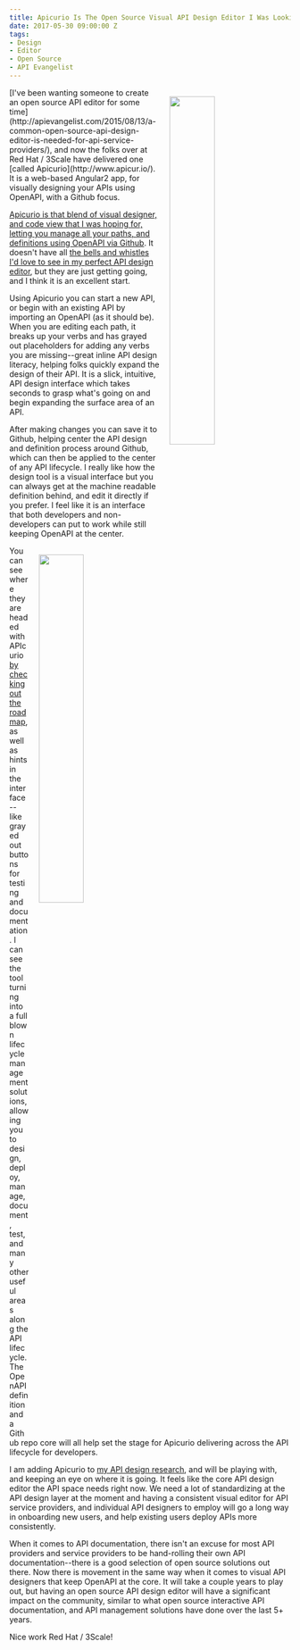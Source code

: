 ```yaml
---
title: Apicurio Is The Open Source Visual API Design Editor I Was Looking For
date: 2017-05-30 09:00:00 Z
tags:
- Design
- Editor
- Open Source
- API Evangelist
---
```


<p><a href="http://www.apicur.io/"><img style="padding: 15px;" src="https://s3.amazonaws.com/kinlane-productions/apicurio/apicurios-studio-methods.png" align="right" width="40%" /></a></p>
[I've been wanting someone to create an open source API editor for some time](http://apievangelist.com/2015/08/13/a-common-open-source-api-design-editor-is-needed-for-api-service-providers/), and now the folks over at Red Hat / 3Scale have delivered one [called Apicurio](http://www.apicur.io/). It is a web-based Angular2 app, for visually designing your APIs using OpenAPI, with a Github focus.

[Apicurio is that blend of visual designer, and code view that I was hoping for, letting you manage all your paths, and definitions using OpenAPI via Github](http://www.apicur.io/). It doesn't have all [the bells and whistles I'd love to see in my perfect API design editor](http://apievangelist.com/2014/06/25/if-i-could-design-my-perfect-api-design-editor/), but they are just getting going, and I think it is an excellent start.

Using Apicurio you can start a new API, or begin with an existing API by importing an OpenAPI (as it should be). When you are editing each path, it breaks up your verbs and has grayed out placeholders for adding any verbs you are missing--great inline API design literacy, helping folks quickly expand the design of their API. It is a slick, intuitive, API design interface which takes seconds to grasp what's going on and begin expanding the surface area of an API.

After making changes you can save it to Github, helping center the API design and definition process around Github, which can then be applied to the center of any API lifecycle. I really like how the design tool is a visual interface but you can always get at the machine readable definition behind, and edit it directly if you prefer. I feel like it is an interface that both developers and non-developers can put to work while still keeping OpenAPI at the center.

<p><img style="padding: 15px;" src="https://s3.amazonaws.com/kinlane-productions/apicurio/apicurios-studio-definitions.png" align="right" width="40%" /></p>

You can see where they are headed with APIcurio [by checking out the roadmap](http://www.apicur.io/roadmap/), as well as hints in the interface--like grayed out buttons for testing and documentation. I can see the tool turning into a full blown lifecycle management solutions, allowing you to design, deploy, manage, document, test, and many other useful areas along the API lifecycle. The OpenAPI definition and a Github repo core will all help set the stage for Apicurio delivering across the API lifecycle for developers.

I am adding Apicurio to [my API design research](http://design.apievangelist.com), and will be playing with, and keeping an eye on where it is going. It feels like the core API design editor the API space needs right now. We need a lot of standardizing at the API design layer at the moment and having a consistent visual editor for API service providers, and individual API designers to employ will go a long way in onboarding new users, and help existing users deploy APIs more consistently.

When it comes to API documentation, there isn't an excuse for most API providers and service providers to be hand-rolling their own API documentation--there is a good selection of open source solutions out there. Now there is movement in the same way when it comes to visual API designers that keep OpenAPI at the core. It will take a couple years to play out, but having an open source API design editor will have a significant impact on the community, similar to what open source interactive API documentation, and API management solutions have done over the last 5+ years.

Nice work Red Hat / 3Scale!